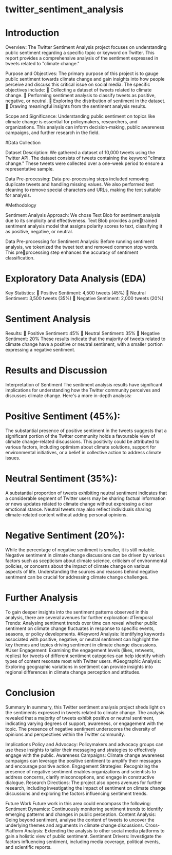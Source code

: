 # twitter_sentiment_analysis

# Introduction

Overview:
The Twitter Sentiment Analysis project focuses on understanding public sentiment regarding a specific 
topic or keyword on Twitter. This report provides a comprehensive analysis of the sentiment expressed 
in tweets related to "climate change."

Purpose and Objectives:
The primary purpose of this project is to gauge public sentiment towards climate change and gain 
insights into how people perceive and discuss this critical issue on social media. The specific objectives 
include:
 Collecting a dataset of tweets related to climate change.
 Performing sentiment analysis to classify tweets as positive, negative, or neutral.
 Exploring the distribution of sentiment in the dataset.
 Drawing meaningful insights from the sentiment analysis results.

Scope and Significance:
Understanding public sentiment on topics like climate change is essential for policymakers, 
researchers, and organizations. This analysis can inform decision-making, public awareness 
campaigns, and further research in the field.

#Data Collection

Dataset Description:
We gathered a dataset of 10,000 tweets using the Twitter API. The dataset consists of tweets containing the 
keyword "climate change." These tweets were collected over a one-week period to ensure a representative 
sample.

Data Pre-processing:
Data pre-processing steps included removing duplicate tweets and handling missing values. We also performed 
text cleaning to remove special characters and URLs, making the text suitable for analysis.

#Methodology

Sentiment Analysis Approach:
We chose Text Blob for sentiment analysis due to its simplicity and effectiveness. Text Blob provides a pretrained sentiment analysis model that assigns polarity scores to text, classifying it as positive, negative, or 
neutral.

Data Pre-processing for Sentiment Analysis:
Before running sentiment analysis, we tokenized the tweet text and removed common stop words. This preprocessing step enhances the accuracy of sentiment classification.

# Exploratory Data Analysis (EDA)

Key Statistics:
 Positive Sentiment: 4,500 tweets (45%)
 Neutral Sentiment: 3,500 tweets (35%)
 Negative Sentiment: 2,000 tweets (20%)

# Sentiment Analysis

Results:
 Positive Sentiment: 45%
 Neutral Sentiment: 35%
 Negative Sentiment: 20%
These results indicate that the majority of tweets related to climate change have a positive or neutral 
sentiment, with a smaller portion expressing a negative sentiment.

# Results and Discussion

Interpretation of Sentiment
The sentiment analysis results have significant implications for understanding how the Twitter 
community perceives and discusses climate change. Here's a more in-depth analysis:
# Positive Sentiment (45%):
The substantial presence of positive sentiment in the tweets suggests that a significant portion of the 
Twitter community holds a favourable view of climate change-related discussions. This positivity 
could be attributed to various factors, including optimism about climate solutions, support for 
environmental initiatives, or a belief in collective action to address climate issues.
# Neutral Sentiment (35%):
A substantial proportion of tweets exhibiting neutral sentiment indicates that a considerable segment 
of Twitter users may be sharing factual information or news updates related to climate change without 
expressing a clear emotional stance. Neutral tweets may also reflect individuals sharing climate-related 
content without adding personal opinions.
# Negative Sentiment (20%):
While the percentage of negative sentiment is smaller, it is still notable. Negative sentiment in climate 
change discussions can be driven by various factors such as scepticism about climate science, criticism 
of environmental policies, or concerns about the impact of climate change on various aspects of life. 
Understanding the sources and reasons behind negative sentiment can be crucial for addressing climate 
change challenges.

# Further Analysis

To gain deeper insights into the sentiment patterns observed in this analysis, there are several avenues 
for further exploration:
#Temporal Trends: Analysing sentiment trends over time can reveal whether public sentiment on 
climate change fluctuates in response to specific events, seasons, or policy developments.
#Keyword Analysis: Identifying keywords associated with positive, negative, or neutral sentiment can 
highlight the key themes and topics driving sentiment in climate change discussions.
#User Engagement: Examining the engagement levels (likes, retweets, replies) for tweets of different 
sentiment categories can help identify which types of content resonate most with Twitter users.
#Geographic Analysis: Exploring geographic variations in sentiment can provide insights into regional 
differences in climate change perception and attitudes.

# Conclusion

Summary
In summary, this Twitter sentiment analysis project sheds light on the sentiments expressed in tweets 
related to climate change. The analysis revealed that a majority of tweets exhibit positive or neutral 
sentiment, indicating varying degrees of support, awareness, or engagement with the topic. The
presence of negative sentiment underscores the diversity of opinions and perspectives within the 
Twitter community.

Implications
Policy and Advocacy: Policymakers and advocacy groups can use these insights to tailor their 
messaging and strategies to effectively engage with the public.
Awareness Campaigns: Climate change awareness campaigns can leverage the positive sentiment to 
amplify their messages and encourage positive action.
Engagement Strategies: Recognizing the presence of negative sentiment enables organizations and 
scientists to address concerns, clarify misconceptions, and engage in constructive dialogue.
Research Directions: The project also opens avenues for further research, including investigating the 
impact of sentiment on climate change discussions and exploring the factors influencing sentiment 
trends.

Future Work
Future work in this area could encompass the following:
Sentiment Dynamics: Continuously monitoring sentiment trends to identify emerging patterns and 
changes in public perception.
Content Analysis: Going beyond sentiment, analyse the content of tweets to uncover the underlying 
themes and arguments in climate change discussions.
Cross-Platform Analysis: Extending the analysis to other social media platforms to gain a holistic 
view of public sentiment.
Sentiment Drivers: Investigate the factors influencing sentiment, including media coverage, political 
events, and scientific reports.

